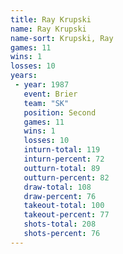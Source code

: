 ```yaml
---
title: Ray Krupski
name: Ray Krupski
name-sort: Krupski, Ray
games: 11
wins: 1
losses: 10
years:
 - year: 1987
   event: Brier
   team: "SK"
   position: Second
   games: 11
   wins: 1
   losses: 10
   inturn-total: 119
   inturn-percent: 72
   outturn-total: 89
   outturn-percent: 82
   draw-total: 108
   draw-percent: 76
   takeout-total: 100
   takeout-percent: 77
   shots-total: 208
   shots-percent: 76
---
```

